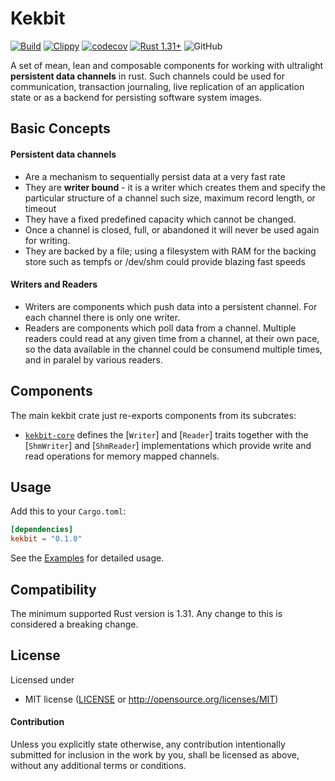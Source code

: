 # Kekbit
[![Build](https://github.com/motoras/kekbit/workflows/Build/badge.svg)](https://github.com/motoras/kekbit/actions?query=workflow%3ABuild)
[![Clippy](https://github.com/motoras/kekbit/workflows/Clippy/badge.svg)](https://github.com/motoras/kekbit/actions?query=workflow%3AClippy)
[![codecov](https://codecov.io/gh/motoras/kekbit/branch/master/graph/badge.svg)](https://codecov.io/gh/motoras/kekbit)
[![Rust 1.31+](https://img.shields.io/badge/rust-1.31+-informational.svg)](
https://www.rust-lang.org)
![GitHub](https://img.shields.io/github/license/motoras/kekbit?style=flat-square)



A set of mean, lean and composable components for working with ultralight **persistent data channels** in rust. Such channels could be used for communication, transaction journaling, live replication of an application state or as a backend for persisting software system images.

## Basic Concepts

#### Persistent data channels
* Are a mechanism to sequentially persist data at a very fast rate
* They are **writer bound** - it is a writer which creates them and specify the particular structure of a channel such size, maximum record length, or timeout
* They have a fixed predefined capacity which cannot be changed. 
* Once a channel is closed, full, or abandoned it will never be used again for writing.
* They are backed by a file; using a filesystem with RAM for the backing store such as tempfs or /dev/shm could provide blazing fast speeds

#### Writers and Readers
* Writers are components which push data into a persistent channel. For each channel there is only one writer.
* Readers are components which poll data from a channel. Multiple readers could read at any given time from a channel, at their own pace, so the data available in the channel could be consumend multiple times, and in paralel by various readers.


## Components
The main kekbit crate just re-exports components from its subcrates:
* [`kekbit-core`](kekbit-core)  defines the [`Writer`] and [`Reader`] traits together with the [`ShmWriter`] and [`ShmReader`] implementations which provide write and read operations for memory mapped channels.
 

## Usage

Add this to your `Cargo.toml`:

```toml
[dependencies]
kekbit = "0.1.0"
```
See the [Examples](https://github.com/motoras/kekbit/blob/master/kekbit-core/examples/README.md) for detailed usage.

## Compatibility

The minimum supported Rust version is 1.31. Any change to this is considered a breaking change.

## License

Licensed under 

 * MIT license ([LICENSE](LICENSE) or http://opensource.org/licenses/MIT)


#### Contribution

Unless you explicitly state otherwise, any contribution intentionally submitted
for inclusion in the work by you, shall be licensed as above, without any additional terms or conditions.

